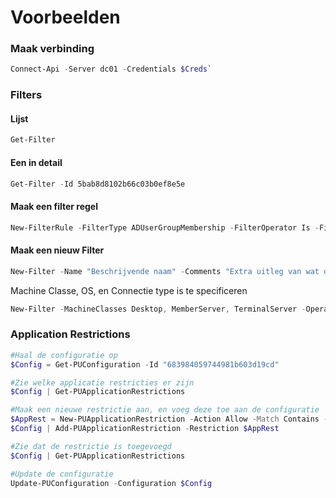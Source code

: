 # Voorbeelden

### Maak verbinding
```powershell
Connect-Api -Server dc01 -Credentials $Creds`
```

### Filters
#### Lijst
```powershell
Get-Filter
```

#### Een in detail
```powershell
Get-Filter -Id 5bab8d8102b66c03b0ef8e5e
```

#### Maak een filter regel
```powershell
New-FilterRule -FilterType ADUserGroupMembership -FilterOperator Is -FilterValue 'TRAINING\Print Operators'
```

#### Maak een nieuw Filter
```powershell
New-Filter -Name "Beschrijvende naam" -Comments "Extra uitleg van wat of waarom" -Rules (Array van 0-n FilterRules)
```

Machine Classe, OS, en Connectie type is te specificeren
```powershell
New-Filter -MachineClasses Desktop, MemberServer, TerminalServer -OperatingSystems Windows10, Windows11, Windows2019, Windows2022 -Connections RDPSession, ConsoleSession
```

### Application Restrictions
```powershell
#Haal de configuratie op
$Config = Get-PUConfiguration -Id "683984059744981b603d19cd"

#Zie welke applicatie restricties er zijn
$Config | Get-PUApplicationRestrictions

#Maak een nieuwe restrictie aan, en voeg deze toe aan de configuratie
$AppRest = New-PUApplicationRestriction -Action Allow -Match Contains -Value 'Teams.exe'
$Config | Add-PUApplicationRestriction -Restriction $AppRest

#Zie dat de restrictie is toegevoegd
$Config | Get-PUApplicationRestrictions

#Update de configuratie
Update-PUConfiguration -Configuration $Config
```
